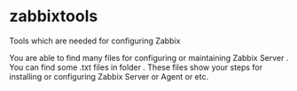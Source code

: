 # zabbixtools
Tools which are needed for configuring Zabbix

You are able to find many files for configuring or maintaining Zabbix Server .
You can find some .txt files in  folder . These files show your steps for installing or configuring Zabbix Server or Agent or etc.
